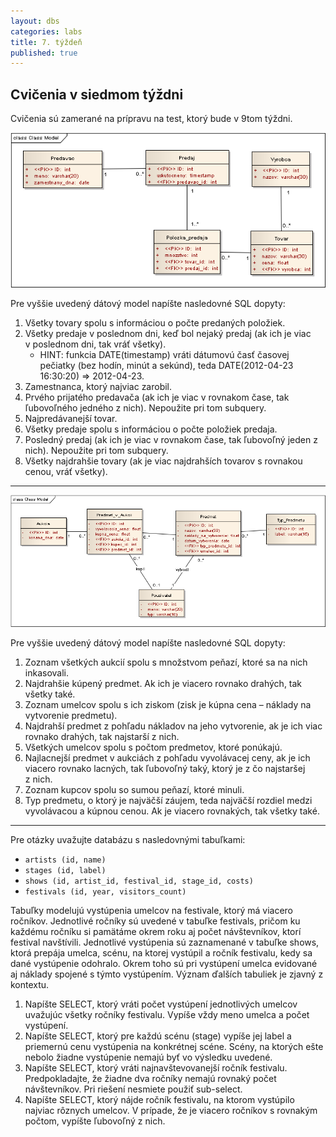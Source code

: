 ```yaml
---
layout: dbs
categories: labs
title: 7. týždeň
published: true
---
```

## Cvičenia v siedmom týždni

Cvičenia sú zamerané na prípravu na test, ktorý bude v 9tom týždni.

![ER-diagram predaje](/labs/files/lab07/sales.png "E-R diagram predaje")

Pre vyššie uvedený dátový model napíšte nasledovné SQL dopyty:

1. Všetky tovary spolu s informáciou o počte predaných položiek.
2. Všetky predaje v poslednom dni, keď bol nejaký predaj (ak ich je viac v poslednom dni, tak vráť všetky).
   * HINT: funkcia DATE(timestamp) vráti dátumovú časť časovej pečiatky (bez hodín, minút a sekúnd), teda DATE(2012-04-23 16:30:20) => 2012-04-23.
3. Zamestnanca, ktorý najviac zarobil.
4. Prvého prijatého predavača (ak ich je viac v rovnakom čase, tak ľubovoľného jedného z nich). Nepoužite pri tom subquery.
5. Najpredávanejší tovar.
6. Všetky predaje spolu s informáciou o počte položiek predaja.
7. Posledný predaj (ak ich je viac v rovnakom čase, tak ľubovoľný jeden z nich). Nepoužite pri tom subquery.
8. Všetky najdrahšie tovary (ak je viac najdrahších tovarov s rovnakou cenou, vráť všetky).

--------------------

![ER-diagram aukcie](/labs/files/lab07/auctions.png "E-R diagram aukcie")

Pre vyššie uvedený dátový model napíšte nasledovné SQL dopyty:

1. Zoznam všetkých aukcií spolu s množstvom peňazí, ktoré sa na nich inkasovali.
2. Najdrahšie kúpený predmet. Ak ich je viacero rovnako drahých, tak všetky také.
3. Zoznam umelcov spolu s ich ziskom (zisk je kúpna cena – náklady na vytvorenie predmetu).
4. Najdrahší predmet z pohľadu nákladov na jeho vytvorenie, ak je ich viac rovnako drahých, tak najstarší z nich.
5. Všetkých umelcov spolu s počtom predmetov, ktoré ponúkajú.
6. Najlacnejší predmet v aukciách z pohľadu vyvolávacej ceny, ak je ich viacero rovnako lacných, tak ľubovoľný taký, ktorý je z čo najstaršej z nich.
7. Zoznam kupcov spolu so sumou peňazí, ktoré minuli.
8. Typ predmetu, o ktorý je najväčší záujem, teda najväčší rozdiel medzi vyvolávacou a kúpnou cenou. Ak je viacero rovnakých, tak všetky také.

----------------------
Pre otázky uvažujte databázu s nasledovnými tabuľkami:

* `artists (id, name)`
* `stages (id, label)`
* `shows (id, artist_id, festival_id, stage_id, costs)`
* `festivals (id, year, visitors_count)`

Tabuľky modelujú vystúpenia umelcov na festivale, ktorý má viacero ročníkov. Jednotlivé ročníky sú uvedené v tabuľke festivals, pričom ku každému ročníku si pamätáme okrem roku aj počet návštevníkov, ktorí festival navštívili. Jednotlivé vystúpenia sú zaznamenané v tabuľke shows, ktorá prepája umelca, scénu, na ktorej vystúpil a ročník festivalu, kedy sa dané vystúpenie odohralo. Okrem toho sú pri vystúpení umelca evidované aj náklady spojené s týmto vystúpením. Význam ďalších tabuliek je zjavný z kontextu.

1. Napíšte SELECT, ktorý vráti počet vystúpení jednotlivých umelcov uvažujúc všetky ročníky festivalu. Vypíše vždy meno umelca a počet vystúpení.
2. Napíšte SELECT, ktorý pre každú scénu (stage) vypíše jej label a priemernú cenu vystúpenia na konkrétnej scéne. Scény, na ktorých ešte nebolo žiadne vystúpenie nemajú byť vo výsledku uvedené.
3. Napíšte SELECT, ktorý vráti najnavštevovanejší ročník festivalu. Predpokladajte, že žiadne dva ročníky nemajú rovnaký počet návštevníkov. Pri riešení nesmiete použiť sub-select.
4. Napíšte SELECT, ktorý nájde ročník festivalu, na ktorom vystúpilo najviac rôznych umelcov. V prípade, že je viacero ročníkov s rovnakým počtom, vypíšte ľubovoľný z nich.


